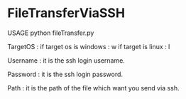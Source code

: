 # FileTransferViaSSH
USAGE
python fileTransfer.py <targetIP> <Username> <Password> <TargetOS> <Path>

TargetOS : 
 	 if target os is windows : w 
 	 if target is linux : l 

Username : 
 	 it is the ssh login username. 

Password : 
 	 it is the ssh login password. 

Path : 
 	 it is the path of the file which want you send via ssh.
